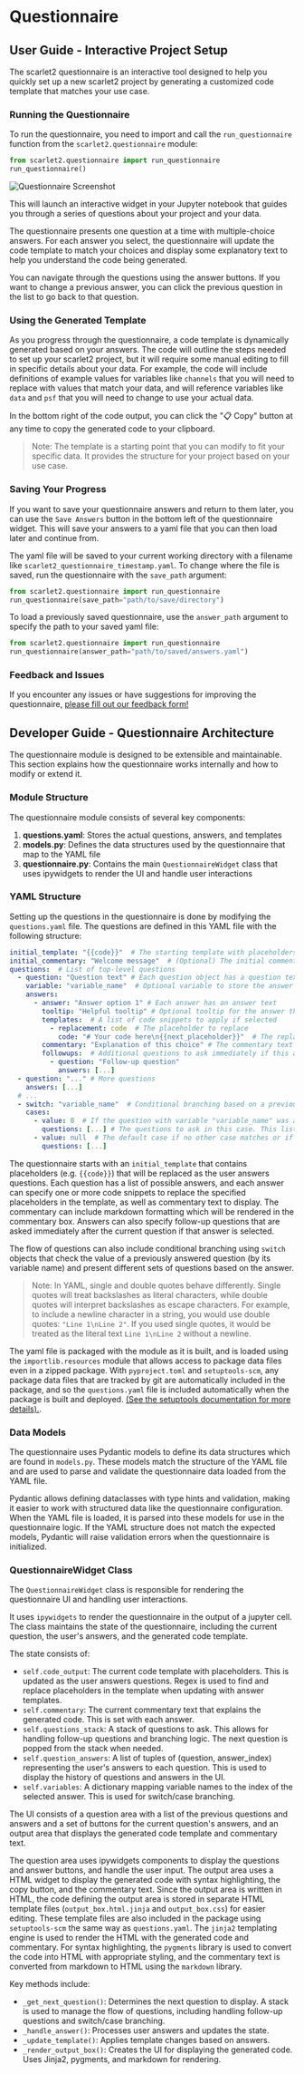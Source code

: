 # Questionnaire

## User Guide - Interactive Project Setup

The scarlet2 questionnaire is an interactive tool designed to help you quickly set up a new scarlet2 project 
by generating a customized code template that matches your use case.

### Running the Questionnaire

To run the questionnaire, you need to import and call the `run_questionnaire` function from the `scarlet2.questionnaire` module:

```python
from scarlet2.questionnaire import run_questionnaire
run_questionnaire()
```

![Questionnaire Screenshot](_static/questionnaire_screenshot.png)

This will launch an interactive widget in your Jupyter notebook that guides you through a series of questions about your project and your data.

The questionnaire presents one question at a time with multiple-choice answers. For each answer you select, 
the questionnaire will update the code template to match your choices and display some explanatory text to 
help you understand the code being generated.

You can navigate through the questions using the answer buttons. If you want to change a previous answer,
you can click the previous question in the list to go back to that question.

### Using the Generated Template

As you progress through the questionnaire, a code template is dynamically generated based on your answers.
The code will outline the steps needed to set up your scarlet2 project, but it will require some manual editing
to fill in specific details about your data. For example, the code will include definitions of example values 
for variables like `channels` that you will need to replace with values that match your data, and will 
reference variables like `data` and `psf` that you will need to change to use your actual data.

In the bottom right of the code output, you can click the "📋 Copy" button at any time to copy the generated 
code to your clipboard.

> Note: The template is a starting point that you can modify to fit your specific data. It provides the structure for your project based on your use case.

### Saving Your Progress

If you want to save your questionnaire answers and return to them later, you can use the `Save Answers`
button in the bottom left of the questionnaire widget. This will save your answers to a yaml file that you can
then load later and continue from.

The yaml file will be saved to your current working directory with a filename like 
`scarlet2_questionnaire_timestamp.yaml`. To change where the file is saved, run the questionnaire with the
`save_path` argument:

```python
from scarlet2.questionnaire import run_questionnaire
run_questionnaire(save_path="path/to/save/directory")
```

To load a previously saved questionnaire, use the `answer_path` argument to specify the path to your saved 
yaml file:

```python
from scarlet2.questionnaire import run_questionnaire
run_questionnaire(answer_path="path/to/saved/answers.yaml")
```

### Feedback and Issues

If you encounter any issues or have suggestions for improving the questionnaire, [please fill out our feedback form!](https://docs.google.com/forms/d/e/1FAIpQLScKHbiqxhizacgzRx3xHEdqqjgtZBsxjtQZFJlYBdLcbOnfBg/viewform)

## Developer Guide - Questionnaire Architecture

The questionnaire module is designed to be extensible and maintainable. This section explains how the questionnaire works internally and how to modify or extend it.

### Module Structure

The questionnaire module consists of several key components:

1. **questions.yaml**: Stores the actual questions, answers, and templates
2. **models.py**: Defines the data structures used by the questionnaire that map to the YAML file
3. **questionnaire.py**: Contains the main `QuestionnaireWidget` class that uses ipywidgets to render the UI and handle user interactions

### YAML Structure

Setting up the questions in the questionnaire is done by modifying the `questions.yaml` file. 
The questions are defined in this YAML file with the following structure:

```yaml
initial_template: "{{code}}"  # The starting template with placeholders
initial_commentary: "Welcome message"  # (Optional) The initial commentary text before any questions are answered
questions:  # List of top-level questions
  - question: "Question text" # Each question object has a question text, answers, and optionally a variable
    variable: "variable_name"  # Optional variable to store the answer to be referenced later
    answers:
      - answer: "Answer option 1" # Each answer has an answer text
        tooltip: "Helpful tooltip" # Optional tooltip for the answer that appears on hover of the button
        templates:  # A list of code snippets to apply if selected
          - replacement: code  # The placeholder to replace
            code: "# Your code here\n{{next_placeholder}}"  # The replacement code
        commentary: "Explanation of this choice" # The commentary text to display when this answer is selected, can include markdown formatting
        followups:  # Additional questions to ask immediately if this answer is selected. This list of followups matches the structure of top-level questions, and can include question objects or switch/case objects
          - question: "Follow-up question"
            answers: [...]
  - question: "..." # More questions
    answers: [...]
  # ...
  - switch: "variable_name"  # Conditional branching based on a previous answer
    cases:
      - value: 0  # If the question with variable "variable_name" was answered with the first answer (index 0)
        questions: [...] # The questions to ask in this case. This list matches the structure of top-level questions, and can include question objects or switch/case objects
      - value: null  # The default case if no other case matches or if the variable was not set (e.g. the question was skipped) If there is no default case, the switch is skipped
        questions: [...]
```

The questionnaire starts with an `initial_template` that contains placeholders (e.g. `{{code}}`) that will be replaced
as the user answers questions. Each question has a list of possible answers, and each answer can specify one or more
code snippets to replace the specified placeholders in the template, as well as commentary text to display. 
The commentary can include markdown formatting which will be rendered in the commentary box.
Answers can also specify follow-up questions that are asked immediately after the current question if that answer is selected.

The flow of questions can also include conditional branching using `switch` objects that check the value of a 
previously answered question (by its variable name) and present different sets of questions based on the answer.

> Note: In YAML, single and double quotes behave differently. Single quotes will treat backslashes as literal 
> characters, while double quotes will interpret backslashes as escape characters. For example, to include a 
> newline character in a string, you would use double quotes: `"Line 1\nLine 2"`. If you used single quotes, 
> it would be treated as the literal text `Line 1\nLine 2` without a newline.

The yaml file is packaged with the module as it is built, and is loaded using the `importlib.resources` module
that allows access to package data files even in a zipped package. With `pyproject.toml` and `setuptools-scm`,
any package data files that are tracked by git are automatically included in the package, and so the
`questions.yaml` file is included automatically when the package is built and deployed.
[(See the setuptools documentation for more details).](https://setuptools.pypa.io/en/latest/userguide/datafiles.html).

### Data Models

The questionnaire uses Pydantic models to define its data structures which are found in `models.py`. 
These models match the structure of the YAML file and are used to parse and validate the questionnaire data
loaded from the YAML file.

Pydantic allows defining dataclasses with type hints and validation, making it easier to work with structured 
data like the questionnaire configuration. When the YAML file is loaded, it is parsed into these models for 
use in the questionnaire logic. If the YAML structure does not match the expected models, Pydantic will raise 
validation errors when the questionnaire is initialized.

### QuestionnaireWidget Class

The `QuestionnaireWidget` class is responsible for rendering the questionnaire UI and handling user interactions.

It uses `ipywidgets` to render the questionnaire in the output of a jupyter cell. The class maintains the 
state of the questionnaire, including the current question, the user's answers, and the generated code template.

The state consists of:

- `self.code_output`: The current code template with placeholders. This is updated as the user answers questions. Regex is used to find and replace placeholders in the template when updating with answer templates.
- `self.commentary`: The current commentary text that explains the generated code. This is set with each answer.
- `self.questions_stack`: A stack of questions to ask. This allows for handling follow-up questions and branching logic. The next question is popped from the stack when needed.
- `self.question_answers`: A list of tuples of (question, answer_index) representing the user's answers to each question. This is used to display the history of questions and answers in the UI.
- `self.variables`: A dictionary mapping variable names to the index of the selected answer. This is used for switch/case branching.

The UI consists of a question area with a list of the previous questions and answers and a set of buttons 
for the current question's answers, and an output area that displays the generated code template and 
commentary text.

The question area uses ipywidgets components to display the questions and answer buttons, and handle the user
input. The output area uses a HTML widget to display the generated code with syntax highlighting, the copy
button, and the commentary text. Since the output area is written in HTML, the code defining the output area
is stored in separate HTML template files (`output_box.html.jinja` and `output_box.css`) for easier editing.
These template files are also included in the package using `setuptools-scm` the same way as `questions.yaml`.
The `jinja2` templating engine is used to render the HTML with the generated code and commentary. For syntax
highlighting, the `pygments` library is used to convert the code into HTML with appropriate styling, and the
commentary text is converted from markdown to HTML using the `markdown` library.

Key methods include:
- `_get_next_question()`: Determines the next question to display. A stack is used to manage the flow of questions, including handling follow-up questions and switch/case branching.
- `_handle_answer()`: Processes user answers and updates the state.
- `_update_template()`: Applies template changes based on answers.
- `_render_output_box()`: Creates the UI for displaying the generated code. Uses Jinja2, pygments, and markdown for rendering.
